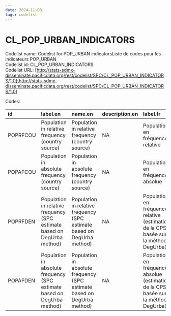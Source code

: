 ```yaml
---
date: 2024-11-08
tags: codelist
---
```


# CL_POP_URBAN_INDICATORS

Codelist name: Codelist for POP_URBAN indicatorsListe de codes pour les indicateurs POP_URBAN  
Codelist id: CL_POP_URBAN_INDICATORS  
Codelist URL: [http://stats-sdmx-disseminate.pacificdata.org/rest/codelist/SPC/CL_POP_URBAN_INDICATORS/1.0](http://stats-sdmx-disseminate.pacificdata.org/rest/codelist/SPC/CL_POP_URBAN_INDICATORS/1.0)  

Codes:  

|id       |label.en                                                                |name.en                                                                 |description.en |label.fr                                                                             |name.fr                                                                              |description.fr |
|:--------|:-----------------------------------------------------------------------|:-----------------------------------------------------------------------|:--------------|:------------------------------------------------------------------------------------|:------------------------------------------------------------------------------------|:--------------|
|POPRFCOU |Population in relative frequency (country source)                       |Population in relative frequency (country source)                       |NA             |Population en fréquence relative                                                     |Population en fréquence relative                                                     |NA             |
|POPAFCOU |Population in absolute frequency (country source)                       |Population in absolute frequency (country source)                       |NA             |Population en fréquence absolue                                                      |Population en fréquence absolue                                                      |NA             |
|POPRFDEN |Population in relative frequency (SPC estimate based on DegUrba method) |Population in relative frequency (SPC estimate based on DegUrba method) |NA             |Population en fréquence relative (estimation de la CPS basée sur la méthode DegUrba) |Population en fréquence relative (estimation de la CPS basée sur la méthode DegUrba) |NA             |
|POPAFDEN |Population in absolute frequency (SPC estimate based on DegUrba method) |Population in absolute frequency (SPC estimate based on DegUrba method) |NA             |Population en fréquence absolue (estimation de la CPS basée sur la méthode DegUrba)  |Population en fréquence absolue (estimation de la CPS basée sur la méthode DegUrba)  |NA             |
